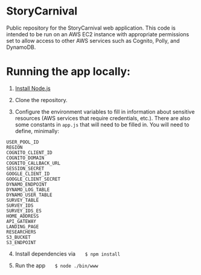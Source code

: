 # StoryCarnival
Public repository for the StoryCarnival web application. This code is intended to be run on an AWS EC2 instance with appropriate permissions set to allow access to other AWS services such as Cognito, Polly, and DynamoDB.

# Running the app locally:
1. [Install Node.js](https://nodejs.org/en/download/)

2. Clone the repository. 

3. Configure the environment variables to fill in information about sensitive resources (AWS services that require credentials, etc.). There are also some constants in `app.js` that will need to be filled in. You will need to define, minimally:

```
USER_POOL_ID
REGION
COGNITO_CLIENT_ID
COGNITO_DOMAIN
COGNITO_CALLBACK_URL
SESSION_SECRET
GOOGLE_CLIENT_ID
GOOGLE_CLIENT_SECRET
DYNAMO_ENDPOINT
DYNAMO_LOG_TABLE
DYNAMO_USER_TABLE
SURVEY_TABLE
SURVEY_IDS
SURVEY_IDS_ES
HOME_ADDRESS
API_GATEWAY
LANDING_PAGE
RESEARCHERS
S3_BUCKET
S3_ENDPOINT
```

4. Install dependencies via
 `   $ npm install`

5. Run the app 
 `   $ node ./bin/www`